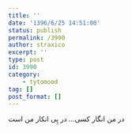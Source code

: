 ```yaml
---
title: ''
date: '1396/6/25 14:51:00'
status: publish
permalink: /3990
author: straxico
excerpt: ''
type: post
id: 3990
category:
    - tytomood
tag: []
post_format: []
---
```

در من انگار کسی… در پِی انکار من است